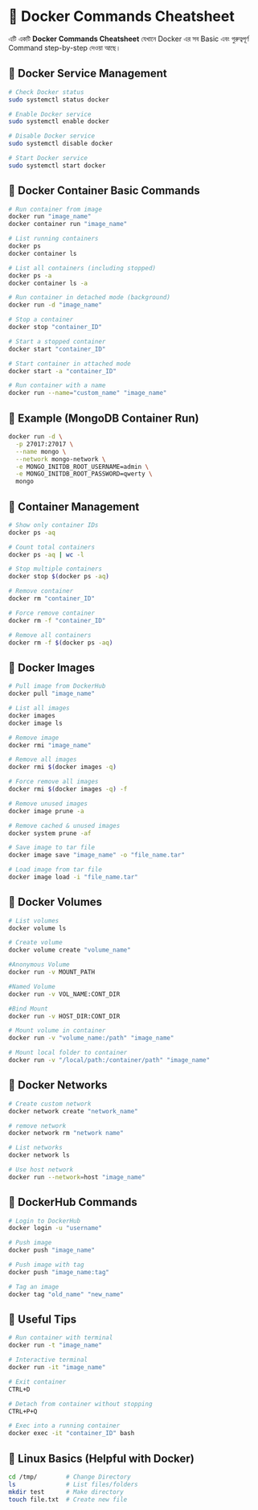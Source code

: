 # 🐳 Docker Commands Cheatsheet

এটি একটি **Docker Commands Cheatsheet** যেখানে Docker এর সব Basic এবং গুরুত্বপূর্ণ Command step-by-step দেওয়া আছে।


## 🔹 Docker Service Management

```bash
# Check Docker status  
sudo systemctl status docker  

# Enable Docker service  
sudo systemctl enable docker  

# Disable Docker service  
sudo systemctl disable docker  

# Start Docker service  
sudo systemctl start docker  
```

## 🔹 Docker Container Basic Commands

```bash
# Run container from image  
docker run "image_name"  
docker container run "image_name"  

# List running containers  
docker ps  
docker container ls  

# List all containers (including stopped)  
docker ps -a  
docker container ls -a  

# Run container in detached mode (background)  
docker run -d "image_name"  

# Stop a container  
docker stop "container_ID"  

# Start a stopped container  
docker start "container_ID"  

# Start container in attached mode  
docker start -a "container_ID"  

# Run container with a name  
docker run --name="custom_name" "image_name"  
```

## 🔹 Example (MongoDB Container Run)

```bash
docker run -d \
  -p 27017:27017 \
  --name mongo \
  --network mongo-network \
  -e MONGO_INITDB_ROOT_USERNAME=admin \
  -e MONGO_INITDB_ROOT_PASSWORD=qwerty \
  mongo
```

## 🔹 Container Management

```bash
# Show only container IDs  
docker ps -aq  

# Count total containers  
docker ps -aq | wc -l  

# Stop multiple containers  
docker stop $(docker ps -aq)  

# Remove container  
docker rm "container_ID"  

# Force remove container  
docker rm -f "container_ID"  

# Remove all containers  
docker rm -f $(docker ps -aq)  
```

## 🔹 Docker Images

```bash
# Pull image from DockerHub  
docker pull "image_name"  

# List all images  
docker images  
docker image ls  

# Remove image  
docker rmi "image_name"  

# Remove all images  
docker rmi $(docker images -q)  

# Force remove all images  
docker rmi $(docker images -q) -f  

# Remove unused images  
docker image prune -a  

# Remove cached & unused images  
docker system prune -af  

# Save image to tar file  
docker image save "image_name" -o "file_name.tar"  

# Load image from tar file  
docker image load -i "file_name.tar"  
```

## 🔹 Docker Volumes

```bash
# List volumes  
docker volume ls  

# Create volume  
docker volume create "volume_name"  

#Anonymous Volume
docker run -v MOUNT_PATH

#Named Volume
docker run -v VOL_NAME:CONT_DIR

#Bind Mount
docker run -v HOST_DIR:CONT_DIR

# Mount volume in container  
docker run -v "volume_name:/path" "image_name"  

# Mount local folder to container  
docker run -v "/local/path:/container/path" "image_name"  
```

## 🔹 Docker Networks

```bash
# Create custom network  
docker network create "network_name"  

# remove network
docker network rm "network name"

# List networks  
docker network ls  

# Use host network  
docker run --network=host "image_name"  
```

## 🔹 DockerHub Commands

```bash
# Login to DockerHub  
docker login -u "username"  

# Push image  
docker push "image_name"  

# Push image with tag  
docker push "image_name:tag"  

# Tag an image  
docker tag "old_name" "new_name"  
```

## 🔹 Useful Tips

```bash
# Run container with terminal  
docker run -t "image_name"  

# Interactive terminal  
docker run -it "image_name"  

# Exit container  
CTRL+D  

# Detach from container without stopping  
CTRL+P+Q  

# Exec into a running container  
docker exec -it "container_ID" bash  
```

## 🔹 Linux Basics (Helpful with Docker)

```bash
cd /tmp/        # Change Directory  
ls              # List files/folders  
mkdir test      # Make directory  
touch file.txt  # Create new file  
```
